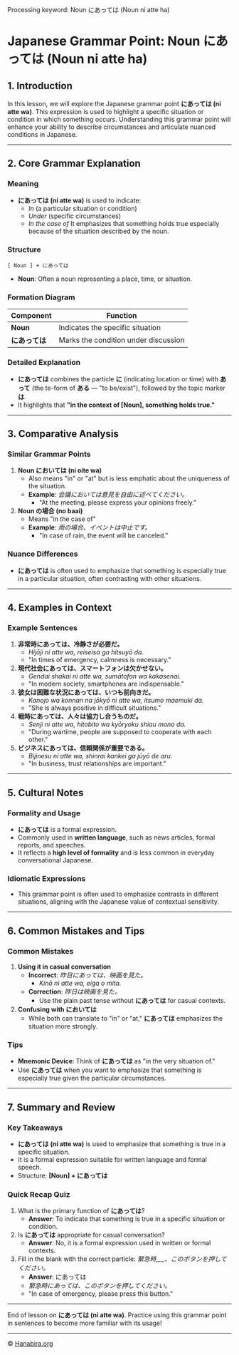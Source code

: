 Processing keyword: Noun にあっては (Noun ni atte ha)
# Japanese Grammar Point: Noun にあっては (Noun ni atte ha)

## 1. Introduction
In this lesson, we will explore the Japanese grammar point **にあっては (ni atte wa)**. This expression is used to highlight a specific situation or condition in which something occurs. Understanding this grammar point will enhance your ability to describe circumstances and articulate nuanced conditions in Japanese.

---
## 2. Core Grammar Explanation
### Meaning
- **にあっては (ni atte wa)** is used to indicate:
  - *In* (a particular situation or condition)
  - *Under* (specific circumstances)
  - *In the case of*
It emphasizes that something holds true especially because of the situation described by the noun.
### Structure
```
[ Noun ] + にあっては
```
- **Noun**: Often a noun representing a place, time, or situation.
### Formation Diagram
| Component    | Function                            |
|--------------|-------------------------------------|
| **Noun**     | Indicates the specific situation    |
| **にあっては** | Marks the condition under discussion |
### Detailed Explanation
- **にあっては** combines the particle **に** (indicating location or time) with **あって** (the te-form of **ある** — "to be/exist"), followed by the topic marker **は**.
- It highlights that **"in the context of [Noun], something holds true."**
---
## 3. Comparative Analysis
### Similar Grammar Points
1. **Noun においては (ni oite wa)**
   - Also means "in" or "at" but is less emphatic about the uniqueness of the situation.
   - **Example**: *会議においては意見を自由に述べてください。*
     - "At the meeting, please express your opinions freely."
2. **Noun の場合 (no baai)**
   - Means "in the case of"
   - **Example**: *雨の場合、イベントは中止です。*
     - "In case of rain, the event will be canceled."
### Nuance Differences
- **にあっては** is often used to emphasize that something is especially true in a particular situation, often contrasting with other situations.
---
## 4. Examples in Context
### Example Sentences
1. **非常時にあっては、冷静さが必要だ。**
   - *Hijōji ni atte wa, reiseisa ga hitsuyō da.*
   - "In times of emergency, calmness is necessary."
2. **現代社会にあっては、スマートフォンは欠かせない。**
   - *Gendai shakai ni atte wa, sumātofon wa kakasenai.*
   - "In modern society, smartphones are indispensable."
3. **彼女は困難な状況にあっては、いつも前向きだ。**
   - *Kanojo wa konnan na jōkyō ni atte wa, itsumo maemuki da.*
   - "She is always positive in difficult situations."
4. **戦時にあっては、人々は協力し合うものだ。**
   - *Senji ni atte wa, hitobito wa kyōryoku shiau mono da.*
   - "During wartime, people are supposed to cooperate with each other."
5. **ビジネスにあっては、信頼関係が重要である。**
   - *Bijinesu ni atte wa, shinrai kankei ga jūyō de aru.*
   - "In business, trust relationships are important."
---
## 5. Cultural Notes
### Formality and Usage
- **にあっては** is a formal expression.
- Commonly used in **written language**, such as news articles, formal reports, and speeches.
- It reflects a **high level of formality** and is less common in everyday conversational Japanese.
### Idiomatic Expressions
- This grammar point is often used to emphasize contrasts in different situations, aligning with the Japanese value of contextual sensitivity.
---
## 6. Common Mistakes and Tips
### Common Mistakes
1. **Using it in casual conversation**
   - **Incorrect**: *昨日にあっては、映画を見た。*
     - *Kinō ni atte wa, eiga o mita.*
   - **Correction**: *昨日は映画を見た。*
     - Use the plain past tense without **にあっては** for casual contexts.
2. **Confusing with においては**
   - While both can translate to "in" or "at," **にあっては** emphasizes the situation more strongly.
### Tips
- **Mnemonic Device**: Think of **にあっては** as "in the very situation of."
- Use **にあっては** when you want to emphasize that something is especially true given the particular circumstances.
---
## 7. Summary and Review
### Key Takeaways
- **にあっては (ni atte wa)** is used to emphasize that something is true in a specific situation.
- It is a formal expression suitable for written language and formal speech.
- Structure: **[Noun] + にあっては**
### Quick Recap Quiz
1. What is the primary function of **にあっては**?
   - **Answer**: To indicate that something is true in a specific situation or condition.
2. Is **にあっては** appropriate for casual conversation?
   - **Answer**: No, it is a formal expression used in written or formal contexts.
3. Fill in the blank with the correct particle: *緊急時___、このボタンを押してください。*
   - **Answer**: にあっては
   - *緊急時にあっては、このボタンを押してください。*
   - "In case of emergency, please press this button."
---
End of lesson on **にあっては (ni atte wa)**. Practice using this grammar point in sentences to become more familiar with its usage!


---

© [Hanabira.org](https://hanabira.org)
